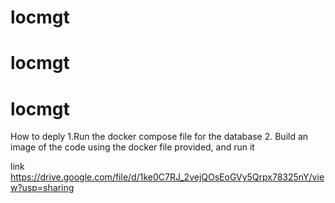﻿# locmgt
# locmgt
# locmgt

How to deply
1.Run the docker compose file for the database
2. Build an image of the code using the docker file provided, and run it

link
https://drive.google.com/file/d/1ke0C7RJ_2vejQOsEoGVy5Qrpx78325nY/view?usp=sharing
